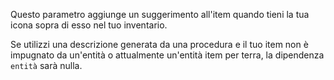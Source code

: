 Questo parametro aggiunge un suggerimento all'item quando tieni la tua icona sopra di esso nel tuo inventario.

Se utilizzi una descrizione generata da una procedura e il tuo item non è impugnato da un'entità o attualmente un'entità item per terra, la dipendenza `entità` sarà nulla.